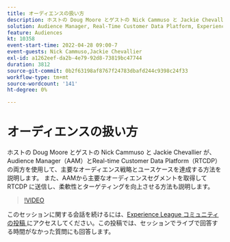 ```yaml
---
title: オーディエンスの扱い方
description: ホストの Doug Moore とゲストの Nick Cammuso と Jackie Chevallier が、Audience Manager（AAM）とReal-time Customer Data Platformの両方の使用方法を説明します（説明は 60 ～ 160 文字にする必要があります）。
solution: Audience Manager, Real-Time Customer Data Platform, Experience Platform
feature: Audiences
kt: 10358
event-start-time: 2022-04-28 09:00-7
event-guests: Nick Cammuso,Jackie Chevallier
exl-id: a1262eef-da2b-4e79-92d8-73819bc47744
duration: 3812
source-git-commit: 0b2f63198af8767f24783dbafd244c9398c24f33
workflow-type: tm+mt
source-wordcount: '141'
ht-degree: 0%

---
```


# オーディエンスの扱い方

ホストの Doug Moore とゲストの Nick Cammuso と Jackie Chevallier が、Audience Manager（AAM）とReal-time Customer Data Platform（RTCDP）の両方を使用して、主要なオーディエンス戦略とユースケースを達成する方法を説明します。 また、AAMから主要なオーディエンスセグメントを取得して RTCDP に送信し、柔軟性とターゲティングを向上させる方法も説明します。

>[!VIDEO](https://video.tv.adobe.com/v/342611/?quality=12&learn=on)

このセッションに関する会話を続けるには、[Experience League コミュニティの投稿 &#x200B;](https://experienceleaguecommunities.adobe.com/t5/adobe-audience-manager/experience-league-live-post-session-discussion-how-do-i-handle/m-p/450340?profile.language=ja#M419) にアクセスしてください。この投稿では、セッションでライブで回答する時間がなかった質問にも回答します。

